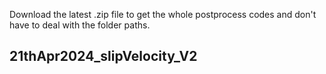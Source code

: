 Download the latest .zip file to get the whole postprocess codes and don't have to deal with the folder paths.

## 21thApr2024_slipVelocity_V2 ##
